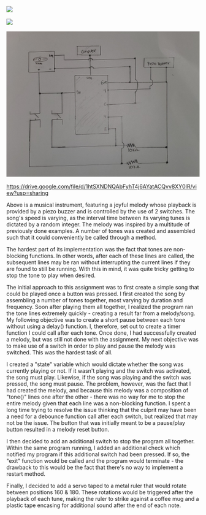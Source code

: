 ![](instrument.jpg)

![](electronics.jpg)

![](schematic.jpg)

https://drive.google.com/file/d/1htSXNDNQAbFyhT4j6AYatACQvv8XY0IR/view?usp=sharing


Above is a musical instrument, featuring a joyful melody whose playback is provided by a piezo buzzer and is controlled by 
the use of 2 switches. The song's speed is varying, as the interval time between its varying tunes is dictated by a random integer. The melody was inspired by a multitude of previously done examples. A number of tones was created and assembled such that it could conveniently be called through a method. 

The hardest part of its implementation was the fact that tones are non-blocking functions. In other words, after each of these lines are called, the subsequent lines may be ran without interrupting the current lines if they are found to still be running. With this in mind, it was quite tricky getting to stop the tone to play when desired.

The initial approach to this assignment was to first create a simple song that could be played once a button was pressed. I first created the song by assembling a number of tones together, most varying by duration and frequency. Soon after playing them all together, I realized the program ran the tone lines extremely quickly - creating a result far from a melody/song. My following objective was to create a short pause between each tone without using a delay() function. I, therefore, set out to create a timer function I could call after each tone. Once done, I had successfully created a melody, but was still not done with the assignment. My next objective was to make use of a switch in order to play and pause the melody was switched. This was the hardest task of all.

I created a "state" variable which would dictate whether the song was currently playing or not. If it wasn't playing and the switch was activated, the song must play. Likewise, if the song was playing and the switch was pressed, the song must pause. The problem, however, was the fact that I had created the melody, and because this melody was a composition of "tone()" lines one after the other - there was no way for me to stop the entire melody given that each line was a non-blocking function. I spent a long time trying to resolve the issue thinking that the culprit may have been a need for a debounce function call after each switch, but realized that may not be the issue. The button that was initially meant to be a pause/play button resulted in a melody reset button. 

I then decided to add an additional switch to stop the program all together. Within the same program running, I added an additional check which notified my program if this additional switch had been pressed. If so, the "exit" function would be called and the program would terminate - the drawback to this would be the fact that there's no way to implement a restart method. 

Finally, I decided to add a servo taped to a metal ruler that would rotate between positions 160 & 180. These rotations would be triggered after the playback of each tune, making the ruler to strike against a coffee mug and a plastic tape encasing for additional sound after the end of each note.

